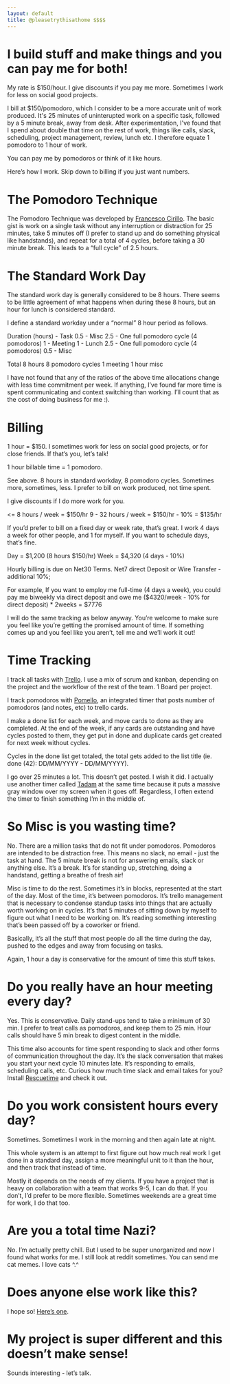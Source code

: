 ```yaml
---
layout: default
title: @pleasetrythisathome $$$$
---
```


# I build stuff and make things and you can pay me for both!

My rate is $150/hour. I give discounts if you pay me more. Sometimes I work for less on social good projects.

I bill at $150/pomodoro, which I consider to be a more accurate unit of work produced. It's 25 minutes of uninterupted work on a specific task, followed by a 5 minute break, away from desk. After experimentation, I've found that I spend about double that time on the rest of work, things like calls, slack, scheduling, project management, review, lunch etc. I therefore equate 1 pomodoro to 1 hour of work.

You can pay me by pomodoros or think of it like hours.

Here’s how I work. Skip down to billing if you just want numbers.

# The Pomodoro Technique

The Pomodoro Technique was developed by [Francesco Cirillo](https://caps.ucsd.edu/Downloads/tx_forms/koch/pomodoro_handouts/ThePomodoroTechnique_v1-3.pdf). The basic gist is work on a single task without any interruption or distraction for 25 minutes, take 5 minutes off (I prefer to stand up and do something physical like handstands), and repeat for a total of 4 cycles, before taking a 30 minute break. This leads to a “full cycle” of 2.5 hours.

# The Standard Work Day

The standard work day is generally considered to be 8 hours. There seems to be little agreement of what happens when during these 8 hours, but an hour for lunch is considered standard.

I define a standard workday under a “normal” 8 hour period as follows.

Duration (hours) - Task
0.5 - Misc
2.5 - One full pomodoro cycle (4 pomodoros)
1   - Meeting
1   - Lunch
2.5 - One full pomodoro cycle (4 pomodoros)
0.5 - Misc

Total
8 hours
8 pomodoro cycles
1 meeting
1 hour misc

I have not found that any of the ratios of the above time allocations change with less time commitment per week. If anything, I’ve found far more time is spent communicating and context switching than working. I’ll count that as the cost of doing business for me :).

# Billing

1 hour = $150. I sometimes work for less on social good projects, or for close friends. If that’s you, let’s talk!

1 hour billable time = 1 pomodoro.

See above. 8 hours in standard workday, 8 pomodoro cycles. Sometimes more, sometimes, less. I prefer to bill on work produced, not time spent.

I give discounts if I do more work for you.

<= 8 hours   / week = $150/hr
9 - 32 hours / week = $150/hr - 10% = $135/hr

If you’d prefer to bill on a fixed day or week rate, that’s great. I work 4 days a week for other people, and 1 for myself. If you want to schedule days, that’s fine.

Day   =  $1,200   (8 hours $150/hr)
Week  =  $4,320   (4 days - 10%)

Hourly billing is due on Net30 Terms.
Net7 direct Deposit or Wire Transfer - additional 10%;

For example, If you want to employ me full-time (4 days a week), you could pay me biweekly via direct deposit and owe me ($4320/week - 10% for direct deposit) * 2weeks = $7776

I will do the same tracking as below anyway. You’re welcome to make sure you feel like you’re getting the promised amount of time. If something comes up and you feel like you aren’t, tell me and we’ll work it out!

# Time Tracking

I track all tasks with [Trello](https://trello.com/). I use a mix of scrum and kanban, depending on the project and the workflow of the rest of the team. 1 Board per project.

I track pomodoros with [Pomello](http://www.pomelloapp.com/), an integrated timer that posts number of pomodoros (and notes, etc) to trello cards.

I make a done list for each week, and move cards to done as they are completed. At the end of the week, if any cards are outstanding and have cycles posted to them, they get put in done and duplicate cards get created for next week without cycles.

Cycles in the done list get totaled, the total gets added to the list title (ie. done (42): DD/MM/YYYY - DD/MM/YYYY).

I go over 25 minutes a lot. This doesn’t get posted. I wish it did. I actually use another timer called [Tadam](http://tadamapp.com) at the same time because it puts a massive gray window over my screen when it goes off. Regardless, I often extend the timer to finish something I’m in the middle of.

# So Misc is you wasting time?

No. There are a million tasks that do not fit under pomodoros. Pomodoros are intended to be distraction free. This means no slack, no email - just the task at hand. The 5 minute break is not for answering emails, slack or anything else. It’s a break. It’s for standing up, stretching, doing a handstand, getting a breathe of fresh air!

Misc is time to do the rest. Sometimes it’s in blocks, represented at the start of the day. Most of the time, it’s between pomodoros. It’s trello management that is necessary to condense standup tasks into things that are actually worth working on in cycles. It’s that 5 minutes of sitting down by myself to figure out what I need to be working on. It’s reading something interesting that’s been passed off by a coworker or friend.

Basically, it’s all the stuff that most people do all the time during the day, pushed to the edges and away from focusing on tasks.

Again, 1 hour a day is conservative for the amount of time this stuff takes.

# Do you really have an hour meeting every day?

Yes. This is conservative. Daily stand-ups tend to take a minimum of 30 min. I prefer to treat calls as pomodoros, and keep them to 25 min. Hour calls should have 5 min break to digest content in the middle.

This time also accounts for time spent responding to slack and other forms of communication throughout the day. It’s the slack conversation that makes you start your next cycle 10 minutes late. It’s responding to emails, scheduling calls, etc. Curious how much time slack and email takes for you? Install [Rescuetime](https://www.rescuetime.com/) and check it out.

# Do you work consistent hours every day?

Sometimes. Sometimes I work in the morning and then again late at night.

This whole system is an attempt to first figure out how much real work I get done in a standard day, assign a more meaningful unit to it than the hour, and then track that instead of time.

Mostly it depends on the needs of my clients. If you have a project that is heavy on collaboration with a team that works 9-5, I can do that. If you don’t, I’d prefer to be more flexible. Sometimes weekends are a great time for work, I do that too.

# Are you a total time Nazi?

No. I’m actually pretty chill. But I used to be super unorganized and now I found what works for me. I still look at reddit sometimes. You can send me cat memes. I love cats ^.^

# Does anyone else work like this?

I hope so! [Here’s one](https://www.chriswinfield.com/40-pomodoro-workweek/).

# My project is super different and this doesn’t make sense!

Sounds interesting - let’s talk.
